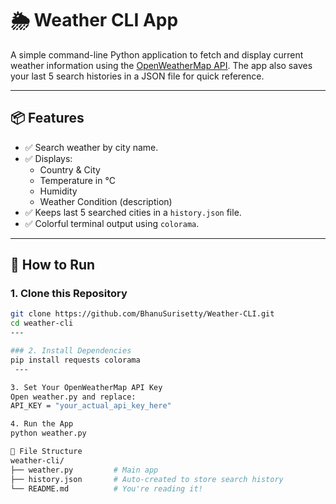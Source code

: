 # 🌦️ Weather CLI App

A simple command-line Python application to fetch and display current weather information using the [OpenWeatherMap API](https://openweathermap.org/api). The app also saves your last 5 search histories in a JSON file for quick reference.

---

## 📦 Features

- ✅ Search weather by city name.
- ✅ Displays:
  - Country & City
  - Temperature in °C
  - Humidity
  - Weather Condition (description)
- ✅ Keeps last 5 searched cities in a `history.json` file.
- ✅ Colorful terminal output using `colorama`.

---

## 🚀 How to Run

### 1. Clone this Repository
```bash
git clone https://github.com/BhanuSurisetty/Weather-CLI.git
cd weather-cli
---

### 2. Install Dependencies
pip install requests colorama
 ---

3. Set Your OpenWeatherMap API Key
Open weather.py and replace:
API_KEY = "your_actual_api_key_here"

4. Run the App
python weather.py

📂 File Structure
weather-cli/
├── weather.py         # Main app
├── history.json       # Auto-created to store search history
└── README.md          # You're reading it!




